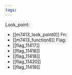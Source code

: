 ```yaml
---
tags:
---
```

Look_point:
- [[m7413_look_point0]]
Fn:
- [[m7413_function8]]
Flag:
- [[flag_11417]]
- [[flag_11416]]
- [[flag_11418]]
- [[flag_11420]]
- [[flag_11419]]
